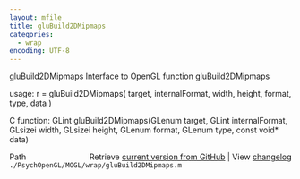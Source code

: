 ```yaml
---
layout: mfile
title: gluBuild2DMipmaps
categories:
  - wrap
encoding: UTF-8
---
```


gluBuild2DMipmaps  Interface to OpenGL function gluBuild2DMipmaps  

usage:  r = gluBuild2DMipmaps( target, internalFormat, width, height, format, type, data )  

C function:  GLint gluBuild2DMipmaps(GLenum target, GLint internalFormat, GLsizei width, GLsizei height, GLenum format, GLenum type, const void\* data)  


<div class="code_header" style="text-align:right;">
  <span style="float:left;">Path&nbsp;&nbsp;</span> <span class="counter">Retrieve <a href=
  "https://raw.github.com/Psychtoolbox-3/Psychtoolbox-3/beta/./PsychOpenGL/MOGL/wrap/gluBuild2DMipmaps.m">current version from GitHub</a> | View <a href=
  "https://github.com/Psychtoolbox-3/Psychtoolbox-3/commits/beta/./PsychOpenGL/MOGL/wrap/gluBuild2DMipmaps.m">changelog</a></span>
</div>
<div class="code">
  <code>./PsychOpenGL/MOGL/wrap/gluBuild2DMipmaps.m</code>
</div>
